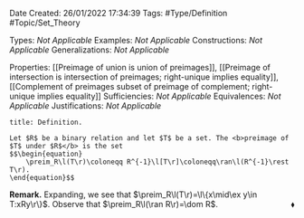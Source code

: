 <div class="topSpace"></div>

Date Created: 26/01/2022 17:34:39
Tags: #Type/Definition #Topic/Set_Theory

Types: <i>Not Applicable</i>
Examples: <i>Not Applicable</i> 
Constructions: <i>Not Applicable</i>
Generalizations: <i>Not Applicable</i>

Properties: [[Preimage of union is union of preimages]], [[Preimage of intersection is intersection of preimages; right-unique implies equality]], [[Complement of preimages subset of preimage of complement; right-unique implies equality]]
Sufficiencies: <i>Not Applicable</i>
Equivalences: <i>Not Applicable</i>
Justifications: <i>Not Applicable</i>

``` ad-Definition
title: Definition.

Let $R$ be a binary relation and let $T$ be a set. The <b>preimage of $T$ under $R$</b> is the set
$$\begin{equation}
    \preim_R\l(T\r)\coloneqq R^{-1}\l[T\r]\coloneqq\ran\l(R^{-1}\rest T\r).
\end{equation}$$

```

<b>Remark.</b> Expanding, we see that $\preim_R\l(T\r)=\l\{x\mid\ex y\in T:xRy\r\}$. Observe that $\preim_R\l(\ran R\r)=\dom R$.<span style="float:right;">$\blacklozenge$</span>
